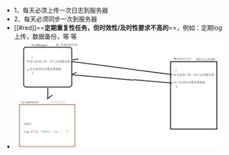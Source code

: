 - 1、每天必须上传一次日志到服务器
- 2、每天必须同步一次到服务器
- [[#red]]==**定期重复性任务，但时效性/及时性要求不高的**==，例如：定期log上传，数据备份，等
  等
- ![image.png](../assets/image_1691822796842_0.png)